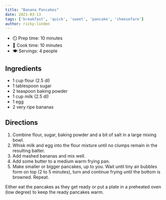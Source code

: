 ```yaml
---
title: "Banana Pancakes"
date: 2021-03-13
tags: ['breakfast', 'quick', 'sweet', 'pancake', 'cheesefare']
author: ricky-linden
---
```


- ⏲️ Prep time: 10 minutes
- 🍳 Cook time: 10 minutes
- 🍽️ Servings: 4 people

## Ingredients

- 1 cup flour (2.5 dl)
- 1 tablespoon sugar
- 2 teaspoon baking powder
- 1 cup milk (2.5 dl)
- 1 egg
- 2 very ripe bananas

## Directions

1. Combine flour, sugar, baking powder and a bit of salt in a large mixing bowl.
2. Whisk milk and egg into the flour mixture until no clumps remain in the resulting batter.
3. Add mashed bananas and mix well.
4. Add some butter to a medium warm frying pan.
5. Make smaller or bigger pancakes, up to you. Wait until tiny air bubbles form on top (2 to 5 minutes), turn and
   continue frying until the bottom is browned. Repeat.

Either eat the pancakes as they get ready or put a plate in a preheated oven (low degree) to keep the ready pancakes
warm.
